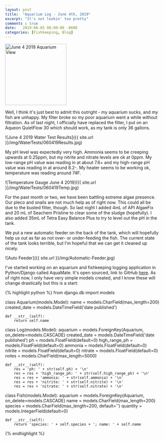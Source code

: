 ```yaml
---
layout: post
title:  "Aquarium Log - June 4th, 2019"
excerpt: "It's not lookin' too pretty"
comments : true
date:   2019-06-05 08:00:00 -0600
categories: [Fishkeeping, Blog]
---
```

<img src="{{ site.url }}/img/WaterTests/060419State.jpg" alt="June 4 2019 Aquarium View" width="200"/>

Well, I think it's just best to admit this outright - my aquarium sucks, and my fish are unhappy. My filter broke so my poor aquarium went a while without filtration. As of last night, I officially have replaced the filter, I put on an Aqueon QuietFlow 30 which should work, as my tank is only 36 gallons.

![June 4 2019 Water Test Results]({{ site.url }}/img/WaterTests/060419Results.jpg)

My pH level was expectedly very high. Ammonia seems to be creeping upwards at 0.25ppm, but my nitrite and nitrate levels are ok at 0ppm. My low-range pH value was reading in at about 7.6+ and my high-range pH value was reading in at around 8.2-. My heater seems to be working ok, temperature was reading around 74F.

![Temperature Gauge June 4 2019]({{ site.url }}/img/WaterTests/060419Temp.jpg)


For the past month or two, we have been battling extreme algae presence. Our pleco and snails are not much help as of right now. This could all be due to the busted filter, though. So last night I added 4mL of API AlgaeFix and 20 mL of Seachem Pristine to clear some of the sludge (hopefully). I also added 35mL of Tetra Easy Balance Plus to try to level out the pH in the tank.

We put a new automatic feeder on the back of the tank, which will hopefully help us out as far as not over- or under-feeding the fish. The current state of the tank looks terrible, but I'm hopeful that we can get it cleaned up nicely.

![Auto Feeder]({{ site.url }}/img/Automatic-Feeder.jpg)


I've started working on an aquarium and fishkeeping logging application in Python/Django called AquaMate. It's open sourced, link to GitHub [here](https://github.com/JakenHerman/AquaMate). As of right now, I only have very simple models created, and I know these will change drastically but this is a start:


{% highlight python %}
from django.db import models


class Aquarium(models.Model):
    name = models.CharField(max_length=200)
    created_date = models.DateTimeField('date published')

    def __str__(self):
        return self.name


class Log(models.Model):
    aquarium = models.ForeignKey(Aquarium, on_delete=models.CASCADE)
    created_date = models.DateTimeField('date published')
    ph = models.FloatField(default=0)
    high_range_ph = models.FloatField(default=0)
    ammonia = models.FloatField(default=0)
    nitrite = models.FloatField(default=0)
    nitrate = models.FloatField(default=0)
    notes = models.CharField(max_length=5000)
    
    def __str__(self):
        res = 'ph: ' + str(self.ph) + '\n'
        res = res + 'high_range_ph: ' + str(self.high_range_ph) + '\n'
        res = res + 'ammonia: ' + str(self.ammonia) + '\n'
        res = res + 'nitrite: ' + str(self.nitrite) + '\n'
        res = res + 'nitrate: ' + str(self.nitrate) + '\n'


class Fish(models.Model):
    aquarium = models.ForeignKey(Aquarium, on_delete=models.CASCADE)
    name = models.CharField(max_length=200)
    species = models.CharField(max_length=200, default='')
    quantity = models.IntegerField(default=0)

    def __str__(self):
        return 'species: ' + self.species + '; name: ' + self.name
{% endhighlight %}
